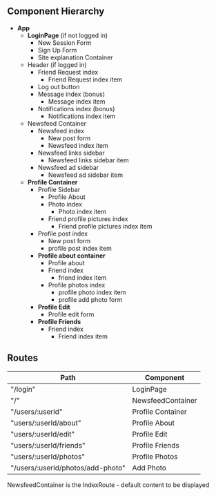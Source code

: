## Component Hierarchy

* **App**
  * **LoginPage** (if not logged in)
    * New Session Form
    * Sign Up Form
    * Site explanation Container
  * Header (if logged in)
    * Friend Request index
      * Friend Request index item
    * Log out button
    * Message index (bonus)
      * Message index item
    * Notifications index (bonus)
      * Notifications index item
  * Newsfeed Container
    * Newsfeed index
      * New post form
      * Newsfeed index item
    * Newsfeed links sidebar
      * Newsfeed links sidebar item
    * Newsfeed ad sidebar
      * Newsfeed ad sidebar item
  * **Profile Container**
    * Profile Sidebar
      * Profile About
      * Photo index
        * Photo index item
      * Friend profile pictures index
        * Friend profile pictures index item
    * Profile post index
      * New post form
      * profile post index item
    * **Profile about container**
      * Profile about
      * Friend index
        * friend index item
      * Profile photos index
        * profile photo index item
        * profile add photo form
    * **Profile Edit**
      * Profile edit form
    * **Profile Friends**
      * Friend index
        * Friend index item

## Routes

| Path        | Component          |
|-------------|--------------------|
|"/login"     | LoginPage          |
|"/"          | NewsfeedContainer  |
|"/users/:userId" | Profile Container |
|"users/:userId/about" | Profile About |
|"users/:userId/edit" | Profile Edit  |
|"users/:userId/friends"| Profile Friends |
|"users/:userId/photos"| Profile Photos |
|"/users/:userId/photos/add-photo"| Add Photo |

NewsfeedContainer is the IndexRoute - default content to be displayed      
